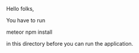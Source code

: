 Hello folks,

You have to run

meteor npm install

in this directory before you can run the application.
